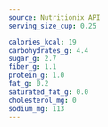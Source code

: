 ```yaml
---
source: Nutritionix API
serving_size_cup: 0.25

calories_kcal: 19
carbohydrates_g: 4.4
sugar_g: 2.7
fiber_g: 1.1
protein_g: 1.0
fat_g: 0.2
saturated_fat_g: 0.0
cholesterol_mg: 0
sodium_mg: 113
---
```


